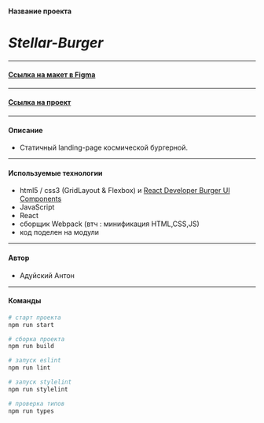 #### Название проекта

# ___Stellar-Burger___

---

#### [Ссылка на макет в Figma](https://www.figma.com/file/ocw9a6hNGeAejl4F3G9fp8/React-_-%D0%9F%D1%80%D0%BE%D0%B5%D0%BA%D1%82%D0%BD%D1%8B%D0%B5-%D0%B7%D0%B0%D0%B4%D0%B0%D1%87%D0%B8-(3-%D0%BC%D0%B5%D1%81%D1%8F%D1%86%D0%B0)_external_link?node-id=0%3A1)

---

#### [Ссылка на проект](https://antonaduisky.github.io/react-burger/)

---

#### Описание

- Cтатичный landing-page космической бургерной.

___

#### Используемые технологии

- html5 / css3 (GridLayout & Flexbox) и [React Developer Burger UI Components](https://yandex-praktikum.github.io/react-developer-burger-ui-components/docs/)
- JavaScript
- React
- сборщик Webpack (втч : минификация HTML,CSS,JS)
- код поделен на модули

---

#### Автор

- Адуйский Антон

---

#### Команды

```bash
# старт проекта
npm run start

# сборка проекта
npm run build

# запуск eslint
npm run lint

# запуск stylelint
npm run stylelint

# проверка типов
npm run types
```
